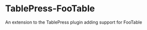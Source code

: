 TablePress-FooTable
===================

An extension to the TablePress plugin adding support for FooTable
